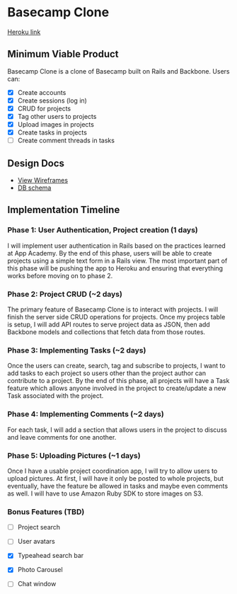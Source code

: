 # Basecamp Clone

[Heroku link][heroku]

[heroku]: http://basecamp-clone-kwang.herokuapp.com/

## Minimum Viable Product
Basecamp Clone is a clone of Basecamp built on Rails and Backbone. Users can:

<!-- This is a Markdown checklist. Use it to keep track of your progress! -->

- [x] Create accounts
- [x] Create sessions (log in)
- [x] CRUD for projects
- [x] Tag other users to projects
- [x] Upload images in projects
- [x] Create tasks in projects
- [ ] Create comment threads in tasks

## Design Docs
* [View Wireframes][views]
* [DB schema][schema]

[views]: ./docs/views.md
[schema]: ./docs/schema.md

## Implementation Timeline

### Phase 1: User Authentication, Project creation (1 days)
I will implement user authentication in Rails based on the practices learned at
App Academy. By the end of this phase, users will be able to create projects using
a simple text form in a Rails view. The most important part of this phase will
be pushing the app to Heroku and ensuring that everything works before moving on
to phase 2.

### Phase 2: Project CRUD (~2 days)
The primary feature of Basecamp Clone is to interact with projects. I will finish 
the server side CRUD operations for projects. Once my projecs table is setup, I will 
add API routes to serve project data as JSON, then add Backbone models and collections 
that fetch data from those routes.

### Phase 3: Implementing Tasks (~2 days)
Once the users can create, search, tag and subscribe to projects, I want to add 
tasks to each project so users other than the project author can contribute 
to a project. By the end of this phase, all projects will have a Task feature which
allows anyone involved in the project to create/update a new Task associated with
the project. 

### Phase 4: Implementing Comments (~2 days)
For each task, I will add a section that allows users in the project to discuss 
and leave comments for one another. 

### Phase 5: Uploading Pictures (~1 days)
Once I have a usable project coordination app, I will try to allow users to upload 
pictures. At first, I will have it only be posted to whole projects, but eventually,
have the feature be allowed in tasks and maybe even comments as well. I will have 
to use Amazon Ruby SDK to store images on S3.

### Bonus Features (TBD)
- [ ] Project search
- [ ] User avatars
- [x] Typeahead search bar
- [x] Photo Carousel
- [ ] Chat window


